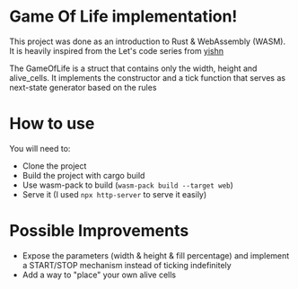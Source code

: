 # Game Of Life implementation!

This project was done as an introduction to Rust & WebAssembly (WASM). It is heavily inspired from the Let's code series from [yishn](https://www.youtube.com/playlist?list=PLtTT8p-gjGEdGzZ0ET2bwNnA6iP_mmmrv)

The GameOfLife is a struct that contains only the width, height and alive_cells. It implements the constructor and a tick function that serves as next-state generator based on the rules

# How to use

You will need to:

- Clone the project
- Build the project with cargo build
- Use wasm-pack to build (`wasm-pack build --target web`)
- Serve it (I used `npx http-server` to serve it easily)

# Possible Improvements

- Expose the parameters (width & height & fill percentage) and implement a START/STOP mechanism instead of ticking indefinitely
- Add a way to "place" your own alive cells
